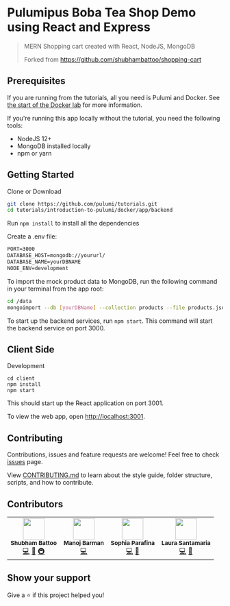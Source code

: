 <h1> 
  Pulumipus Boba Tea Shop Demo using React and Express
</h1>

> MERN Shopping cart created with React, NodeJS, MongoDB
> 
> Forked from https://github.com/shubhambattoo/shopping-cart 

## Prerequisites

If you are running from the tutorials, all you need is Pulumi and Docker. See
[the start of the Docker lab](../README.md#Prerequistes) for more information.

If you're running this app locally without the tutorial, you need the following tools:

* NodeJS 12+
* MongoDB installed locally
* npm or yarn

## Getting Started

Clone or Download

```sh
git clone https://github.com/pulumi/tutorials.git
cd tutorials/introduction-to-pulumi/docker/app/backend
```

Run `npm install` to install all the dependencies

Create a .env file:

```txt
PORT=3000
DATABASE_HOST=mongodb://yoururl/
DATABASE_NAME=yourDBNAME
NODE_ENV=development
```

To import the mock product data to MongoDB, run the following command in your terminal from the app root:

```sh
cd /data
mongoimport --db [yourDBName] --collection products --file products.json --jsonArray
```

To start up the backend services, run `npm start`. This command will start the backend service on port 3000.

## Client Side

Development

```
cd client
npm install
npm start
```

This should start up the React application on port 3001.

To view the web app, open [http://localhost:3001](http://localhost:3001).

## Contributing

Contributions, issues and feature requests are welcome!
Feel free to check [issues](https://github.com/pulumi/tutorials/issues) page.

View [CONTRIBUTING.md](https://github.com/pulumi/tutorials/blob/master/CONTRIBUTING.md) to learn about the style guide, folder structure, scripts, and how to contribute.

## Contributors

<table>
  <tr>
    <td align="center">
      <a href="https://www.shubhambattoo.in">
        <img src="https://avatars1.githubusercontent.com/u/21199053?s=460&u=b41bc8b601833787049d7a35fe981bcf56741c18&v=4" width="50px;" alt=""/>
        <br />
        <sub>
          <b>Shubham Battoo</b>
        </sub>
      </a>
      <br />
      <a href="https://github.com/pulumi/tutorials/commits/master?author=shubhambattoo" title="Code">💻</a>
      <a href="https://github.com/pulumi/tutorials/commits/master?author=shubhambattoo" title="Documentation">📖</a>
      <a href="#infra-shubhambattoo" title="Infrastructure (Hosting, Build-Tools, etc)">🚇</a>
    </td>
    <td align="center">
      <a href="https://www.manojbarman.in/">
        <img src="https://avatars2.githubusercontent.com/u/11155266?s=460&u=1109fa72a8f0652ed20c58b10391ed49f7162ef5&v=4" width="50px;" alt=""/>
        <br />
        <sub>
          <b>Manoj Barman</b>
        </sub>
      </a>
      <br />
      <a href="https://github.com/pulumi/tutorials/commits/master?author=itsmanojb" title="Code">💻</a>
    </td>
    <td align="center">
      <a href="https://www.twitter.com/spara">
        <img src="https://avatars.githubusercontent.com/u/638672?v=4" width="50px;" alt=""/>
        <br />
        <sub>
          <b>Sophia Parafina</b>
        </sub>
      </a>
      <br />
      <a href="https://github.com/pulumi/tutorials/commits/master?author=spara" title="Code">💻</a>
      <a href="https://github.com/pulumi/tutorials/commits/master?author=spara" title="Documentation">📖</a>
    </td>
    <td align="center">
      <a href="https://nimbinatus.com">
        <img src="https://avatars.githubusercontent.com/u/1538692?v=4" width="50px;" alt=""/>
        <br />
        <sub>
          <b>Laura Santamaria</b>
        </sub>
      </a>
      <br />
      <a href="https://github.com/pulumi/tutorials/commits/master?author=nimbinatus" title="Code">💻</a>
      <a href="https://github.com/pulumi/tutorials/commits/master?author=nimbinatus" title="Documentation">📖</a>
    </td>
  </tr>
</table>

## Show your support

Give a ⭐️ if this project helped you!
